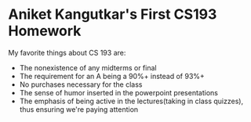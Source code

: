 # Aniket Kangutkar's First CS193 Homework
My favorite things about CS 193 are:

- The nonexistence of any midterms or final
- The requirement for an A being a 90%+ instead of 93%+
- No purchases necessary for the class
- The sense of humor inserted in the powerpoint presentations
- The emphasis of being active in the lectures(taking in class quizzes), thus ensuring we're paying attention
